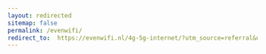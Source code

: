```yaml
---
layout: redirected
sitemap: false
permalink: /evenwifi/
redirect_to:  https://evenwifi.nl/4g-5g-internet/?utm_source=referral&utm_medium=banner&utm_campaign=onbeperkt4g
---
```

